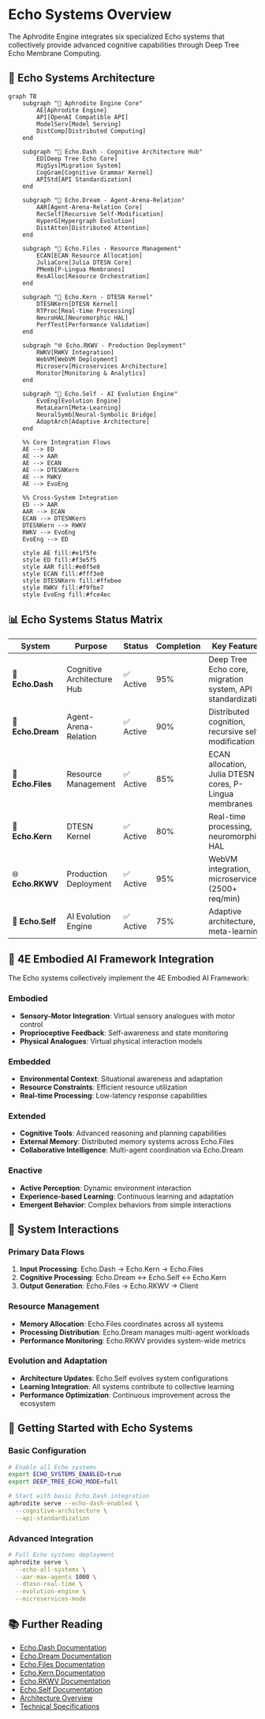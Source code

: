 
# Echo Systems Overview

The Aphrodite Engine integrates six specialized Echo systems that collectively provide advanced cognitive capabilities through Deep Tree Echo Membrane Computing.

## 🌟 Echo Systems Architecture

```mermaid
graph TB
    subgraph "🧠 Aphrodite Engine Core"
        AE[Aphrodite Engine]
        API[OpenAI Compatible API]
        ModelServ[Model Serving]
        DistComp[Distributed Computing]
    end
    
    subgraph "🌳 Echo.Dash - Cognitive Architecture Hub"
        ED[Deep Tree Echo Core]
        MigSys[Migration System]
        CogGram[Cognitive Grammar Kernel]
        APIStd[API Standardization]
    end
    
    subgraph "💭 Echo.Dream - Agent-Arena-Relation"
        AAR[Agent-Arena-Relation Core]
        RecSelf[Recursive Self-Modification]
        HyperG[Hypergraph Evolution]
        DistAtten[Distributed Attention]
    end
    
    subgraph "📁 Echo.Files - Resource Management"
        ECAN[ECAN Resource Allocation]
        JuliaCore[Julia DTESN Core]
        PMemb[P-Lingua Membranes]
        ResAlloc[Resource Orchestration]
    end
    
    subgraph "🔧 Echo.Kern - DTESN Kernel"
        DTESNKern[DTESN Kernel]
        RTProc[Real-time Processing]
        NeuroHAL[Neuromorphic HAL]
        PerfTest[Performance Validation]
    end
    
    subgraph "🌐 Echo.RKWV - Production Deployment"
        RWKV[RWKV Integration]
        WebVM[WebVM Deployment]
        Microserv[Microservices Architecture]
        Monitor[Monitoring & Analytics]
    end
    
    subgraph "🔄 Echo.Self - AI Evolution Engine"
        EvoEng[Evolution Engine]
        MetaLearn[Meta-Learning]
        NeuralSymb[Neural-Symbolic Bridge]
        AdaptArch[Adaptive Architecture]
    end
    
    %% Core Integration Flows
    AE --> ED
    AE --> AAR
    AE --> ECAN
    AE --> DTESNKern
    AE --> RWKV
    AE --> EvoEng
    
    %% Cross-System Integration
    ED --> AAR
    AAR --> ECAN
    ECAN --> DTESNKern
    DTESNKern --> RWKV
    RWKV --> EvoEng
    EvoEng --> ED
    
    style AE fill:#e1f5fe
    style ED fill:#f3e5f5
    style AAR fill:#e8f5e8
    style ECAN fill:#fff3e0
    style DTESNKern fill:#ffebee
    style RWKV fill:#f9fbe7
    style EvoEng fill:#fce4ec
```

## 📊 Echo Systems Status Matrix

| System | Purpose | Status | Completion | Key Features |
|--------|---------|--------|------------|-------------|
| 🌳 **Echo.Dash** | Cognitive Architecture Hub | ✅ Active | 95% | Deep Tree Echo core, migration system, API standardization |
| 💭 **Echo.Dream** | Agent-Arena-Relation | ✅ Active | 90% | Distributed cognition, recursive self-modification |
| 📁 **Echo.Files** | Resource Management | ✅ Active | 85% | ECAN allocation, Julia DTESN cores, P-Lingua membranes |
| 🔧 **Echo.Kern** | DTESN Kernel | ✅ Active | 80% | Real-time processing, neuromorphic HAL |
| 🌐 **Echo.RKWV** | Production Deployment | ✅ Active | 95% | WebVM integration, microservices (2500+ req/min) |
| 🔄 **Echo.Self** | AI Evolution Engine | ✅ Active | 75% | Adaptive architecture, meta-learning |

## 🎯 4E Embodied AI Framework Integration

The Echo systems collectively implement the 4E Embodied AI Framework:

### Embodied
- **Sensory-Motor Integration**: Virtual sensory analogues with motor control
- **Proprioceptive Feedback**: Self-awareness and state monitoring
- **Physical Analogues**: Virtual physical interaction models

### Embedded
- **Environmental Context**: Situational awareness and adaptation
- **Resource Constraints**: Efficient resource utilization
- **Real-time Processing**: Low-latency response capabilities

### Extended
- **Cognitive Tools**: Advanced reasoning and planning capabilities
- **External Memory**: Distributed memory systems across Echo.Files
- **Collaborative Intelligence**: Multi-agent coordination via Echo.Dream

### Enactive
- **Active Perception**: Dynamic environment interaction
- **Experience-based Learning**: Continuous learning and adaptation
- **Emergent Behavior**: Complex behaviors from simple interactions

## 🔄 System Interactions

### Primary Data Flows
1. **Input Processing**: Echo.Dash → Echo.Kern → Echo.Files
2. **Cognitive Processing**: Echo.Dream ↔ Echo.Self ↔ Echo.Kern
3. **Output Generation**: Echo.Files → Echo.RKWV → Client

### Resource Management
- **Memory Allocation**: Echo.Files coordinates across all systems
- **Processing Distribution**: Echo.Dream manages multi-agent workloads
- **Performance Monitoring**: Echo.RKWV provides system-wide metrics

### Evolution and Adaptation
- **Architecture Updates**: Echo.Self evolves system configurations
- **Learning Integration**: All systems contribute to collective learning
- **Performance Optimization**: Continuous improvement across the ecosystem

## 🚀 Getting Started with Echo Systems

### Basic Configuration
```bash
# Enable all Echo systems
export ECHO_SYSTEMS_ENABLED=true
export DEEP_TREE_ECHO_MODE=full

# Start with basic Echo.Dash integration
aphrodite serve --echo-dash-enabled \
  --cognitive-architecture \
  --api-standardization
```

### Advanced Integration
```bash
# Full Echo systems deployment
aphrodite serve \
  --echo-all-systems \
  --aar-max-agents 1000 \
  --dtesn-real-time \
  --evolution-engine \
  --microservices-mode
```

## 📚 Further Reading

- [Echo.Dash Documentation](echo-dash.md)
- [Echo.Dream Documentation](echo-dream.md)
- [Echo.Files Documentation](echo-files.md)
- [Echo.Kern Documentation](echo-kern.md)
- [Echo.RKWV Documentation](echo-rkwv.md)
- [Echo.Self Documentation](echo-self.md)
- [Architecture Overview](../architecture/overview.md)
- [Technical Specifications](../technical/specifications.md)
